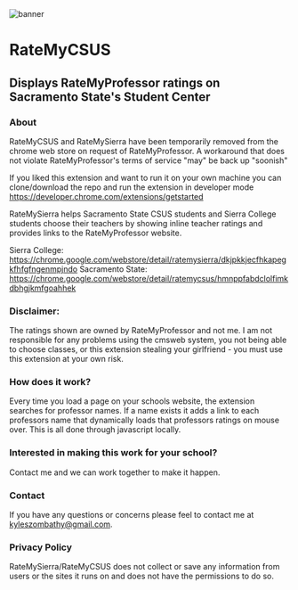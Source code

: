 <img src="http://imgur.com/oq1hzoi.png" alt="banner">

# RateMyCSUS
## Displays RateMyProfessor ratings on Sacramento State's Student Center
### About
RateMyCSUS and RateMySierra have been temporarily removed from the chrome web store on request of RateMyProfessor. A workaround that does not violate RateMyProfessor's terms of service "may" be back up "soonish"

If you liked this extension and want to run it on your own machine you can clone/download the repo and run the extension in developer mode https://developer.chrome.com/extensions/getstarted

RateMySierra helps Sacramento State CSUS students and Sierra College students choose their teachers by showing inline teacher ratings and provides links to the RateMyProfessor website.

Sierra College:   https://chrome.google.com/webstore/detail/ratemysierra/dkjpkkjecfhkapegkfhfgfngenmpjndo
Sacramento State: https://chrome.google.com/webstore/detail/ratemycsus/hmnppfabdclolfimkdbhgjkmfgoahhek

### Disclaimer:
The ratings shown are owned by RateMyProfessor and not me.
I am not responsible for any problems using the cmsweb system, you not being able to choose classes, or this extension stealing your girlfriend - you must use this extension at your own risk.

### How does it work?
Every time you load a page on your schools website, the extension searches for professor names. If a name exists it adds a link to each professors name that dynamically loads that professors ratings on mouse over. This is all done through javascript locally. 

### Interested in making this work for your school?
Contact me and we can work together to make it happen.

### Contact
If you have any questions or concerns please feel to contact me at kyleszombathy@gmail.com.

### Privacy Policy
RateMySierra/RateMyCSUS does not collect or save any information from users or the sites it runs on and does not have the permissions to do so.
